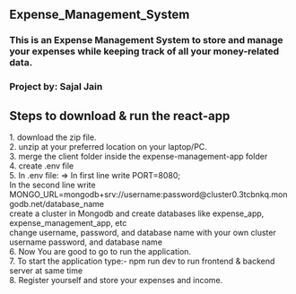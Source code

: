 <h2> Expense_Management_System </h2>
<h3>This is an Expense Management System to store and manage your expenses while keeping track of all your money-related data.</h3>
<h3>Project by: Sajal Jain</h3>

<h2>Steps to download & run the react-app </h2>
<p>
1. download the zip file. <br>
2. unzip at your preferred location on your laptop/PC. <br>
3. merge the client folder inside the expense-management-app folder <br>
4. create .env file  <br>
5. In .env file: => In first line write PORT=8080; <br> 
   In the second line write MONGO_URL=mongodb+srv://username:password@cluster0.3tcbnkq.mongodb.net/database_name  <br>
    create a cluster in Mongodb and create databases like expense_app, expense_management_app, etc  <br>
    change username, password, and database name with your own cluster username password, and database name  <br>
6. Now You are good to go to run the application. <br>
7. To start the application type:-  npm run dev  to run frontend & backend server at same time <br>
8. Register yourself and store your expenses and income. <br>
</p>

